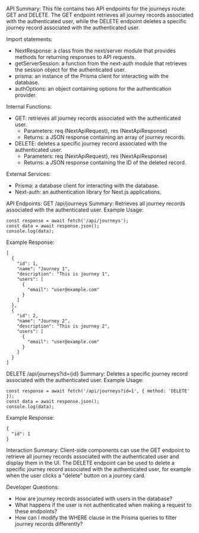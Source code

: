 API Summary:
This file contains two API endpoints for the journeys route: GET and DELETE. The GET endpoint retrieves all journey records associated with the authenticated user, while the DELETE endpoint deletes a specific journey record associated with the authenticated user.

Import statements:
- NextResponse: a class from the next/server module that provides methods for returning responses to API requests.
- getServerSession: a function from the next-auth module that retrieves the session object for the authenticated user.
- prisma: an instance of the Prisma client for interacting with the database.
- authOptions: an object containing options for the authentication provider.

Internal Functions:
- GET: retrieves all journey records associated with the authenticated user.
  - Parameters: req (NextApiRequest), res (NextApiResponse)
  - Returns: a JSON response containing an array of journey records.
- DELETE: deletes a specific journey record associated with the authenticated user.
  - Parameters: req (NextApiRequest), res (NextApiResponse)
  - Returns: a JSON response containing the ID of the deleted record.

External Services:
- Prisma: a database client for interacting with the database.
- Next-auth: an authentication library for Next.js applications.

API Endpoints:
GET /api/journeys
Summary: Retrieves all journey records associated with the authenticated user.
Example Usage:
```
const response = await fetch('/api/journeys');
const data = await response.json();
console.log(data);
```
Example Response:
```
[
  {
    "id": 1,
    "name": "Journey 1",
    "description": "This is journey 1",
    "users": [
      {
        "email": "user@example.com"
      }
    ]
  },
  {
    "id": 2,
    "name": "Journey 2",
    "description": "This is journey 2",
    "users": [
      {
        "email": "user@example.com"
      }
    ]
  }
]
```

DELETE /api/journeys?id={id}
Summary: Deletes a specific journey record associated with the authenticated user.
Example Usage:
```
const response = await fetch('/api/journeys?id=1', { method: 'DELETE' });
const data = await response.json();
console.log(data);
```
Example Response:
```
{
  "id": 1
}
```

Interaction Summary:
Client-side components can use the GET endpoint to retrieve all journey records associated with the authenticated user and display them in the UI. The DELETE endpoint can be used to delete a specific journey record associated with the authenticated user, for example when the user clicks a "delete" button on a journey card.

Developer Questions:
- How are journey records associated with users in the database?
- What happens if the user is not authenticated when making a request to these endpoints?
- How can I modify the WHERE clause in the Prisma queries to filter journey records differently?